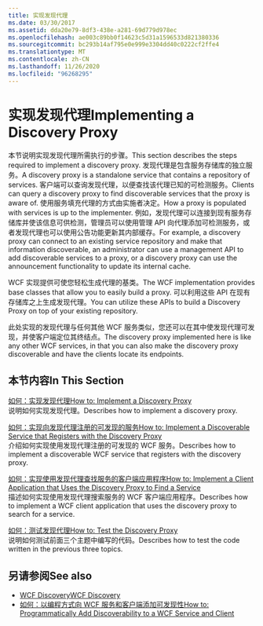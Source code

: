 ```yaml
---
title: 实现发现代理
ms.date: 03/30/2017
ms.assetid: dda20e79-8df3-438e-a281-69d779d978ec
ms.openlocfilehash: ae003c89bb0f14623c5d31a1596533d821380336
ms.sourcegitcommit: bc293b14af795e0e999e3304dd40c0222cf2ffe4
ms.translationtype: MT
ms.contentlocale: zh-CN
ms.lasthandoff: 11/26/2020
ms.locfileid: "96268295"
---
```

# <a name="implementing-a-discovery-proxy"></a><span data-ttu-id="54f99-102">实现发现代理</span><span class="sxs-lookup"><span data-stu-id="54f99-102">Implementing a Discovery Proxy</span></span>

<span data-ttu-id="54f99-103">本节说明实现发现代理所需执行的步骤。</span><span class="sxs-lookup"><span data-stu-id="54f99-103">This section describes the steps required to implement a discovery proxy.</span></span> <span data-ttu-id="54f99-104">发现代理是包含服务存储库的独立服务。</span><span class="sxs-lookup"><span data-stu-id="54f99-104">A discovery proxy is a standalone service that contains a repository of services.</span></span> <span data-ttu-id="54f99-105">客户端可以查询发现代理，以便查找该代理已知的可检测服务。</span><span class="sxs-lookup"><span data-stu-id="54f99-105">Clients can query a discovery proxy to find discoverable services that the proxy is aware of.</span></span> <span data-ttu-id="54f99-106">使用服务填充代理的方式由实施者决定。</span><span class="sxs-lookup"><span data-stu-id="54f99-106">How a proxy is populated with services is up to the implementer.</span></span> <span data-ttu-id="54f99-107">例如，发现代理可以连接到现有服务存储库并使该信息可供检测，管理员可以使用管理 API 向代理添加可检测服务，或者发现代理也可以使用公告功能更新其内部缓存。</span><span class="sxs-lookup"><span data-stu-id="54f99-107">For example, a discovery proxy can connect to an existing service repository and make that information discoverable, an administrator can use a management API to add discoverable services to a proxy, or a discovery proxy can use the announcement functionality to update its internal cache.</span></span>  
  
 <span data-ttu-id="54f99-108">WCF 实现提供可使您轻松生成代理的基类。</span><span class="sxs-lookup"><span data-stu-id="54f99-108">The WCF implementation provides base classes that allow you to easily build a proxy.</span></span> <span data-ttu-id="54f99-109">可以利用这些 API 在现有存储库之上生成发现代理。</span><span class="sxs-lookup"><span data-stu-id="54f99-109">You can utilize these APIs to build a Discovery Proxy on top of your existing repository.</span></span>  
  
 <span data-ttu-id="54f99-110">此处实现的发现代理与任何其他 WCF 服务类似，您还可以在其中使发现代理可发现，并使客户端定位其终结点。</span><span class="sxs-lookup"><span data-stu-id="54f99-110">The discovery proxy implemented here is like any other WCF services, in that you can also make the discovery proxy discoverable and have the clients locate its endpoints.</span></span>  
  
## <a name="in-this-section"></a><span data-ttu-id="54f99-111">本节内容</span><span class="sxs-lookup"><span data-stu-id="54f99-111">In This Section</span></span>  

 [<span data-ttu-id="54f99-112">如何：实现发现代理</span><span class="sxs-lookup"><span data-stu-id="54f99-112">How to: Implement a Discovery Proxy</span></span>](how-to-implement-a-discovery-proxy.md)  
 <span data-ttu-id="54f99-113">说明如何实现发现代理。</span><span class="sxs-lookup"><span data-stu-id="54f99-113">Describes how to implement a discovery proxy.</span></span>  
  
 [<span data-ttu-id="54f99-114">如何：实现向发现代理注册的可发现的服务</span><span class="sxs-lookup"><span data-stu-id="54f99-114">How to: Implement a Discoverable Service that Registers with the Discovery Proxy</span></span>](discoverable-service-that-registers-with-the-discovery-proxy.md)  
 <span data-ttu-id="54f99-115">介绍如何实现使用发现代理注册的可发现的 WCF 服务。</span><span class="sxs-lookup"><span data-stu-id="54f99-115">Describes how to implement a discoverable WCF service that registers with the discovery proxy.</span></span>  
  
 [<span data-ttu-id="54f99-116">如何：实现使用发现代理查找服务的客户端应用程序</span><span class="sxs-lookup"><span data-stu-id="54f99-116">How to: Implement a Client Application that Uses the Discovery Proxy to Find a Service</span></span>](client-app-discovery-proxy-to-find-a-service.md)  
 <span data-ttu-id="54f99-117">描述如何实现使用发现代理搜索服务的 WCF 客户端应用程序。</span><span class="sxs-lookup"><span data-stu-id="54f99-117">Describes how to implement a WCF client application that uses the discovery proxy to search for a service.</span></span>  
  
 [<span data-ttu-id="54f99-118">如何：测试发现代理</span><span class="sxs-lookup"><span data-stu-id="54f99-118">How to: Test the Discovery Proxy</span></span>](how-to-test-the-discovery-proxy.md)  
 <span data-ttu-id="54f99-119">说明如何测试前面三个主题中编写的代码。</span><span class="sxs-lookup"><span data-stu-id="54f99-119">Describes how to test the code written in the previous three topics.</span></span>  
  
## <a name="see-also"></a><span data-ttu-id="54f99-120">另请参阅</span><span class="sxs-lookup"><span data-stu-id="54f99-120">See also</span></span>

- [<span data-ttu-id="54f99-121">WCF Discovery</span><span class="sxs-lookup"><span data-stu-id="54f99-121">WCF Discovery</span></span>](wcf-discovery.md)
- [<span data-ttu-id="54f99-122">如何：以编程方式向 WCF 服务和客户端添加可发现性</span><span class="sxs-lookup"><span data-stu-id="54f99-122">How to: Programmatically Add Discoverability to a WCF Service and Client</span></span>](how-to-programmatically-add-discoverability-to-a-wcf-service-and-client.md)
